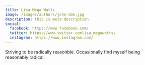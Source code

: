 ```yaml
---
title: Lisa Mega Watts
image: /images/authors/john-doe.jpg
description: this is meta description
social:
  facebook: https://www.facebook.com/
  twitter: https://www.twitter.comlisa_megawatts/
  instagram: https://www.instagram.com/
---
```


Striving to be radically reasonble. Occasionally find myself being reasonably radical. 
